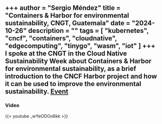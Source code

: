+++
author = "Sergio Méndez"
title = "Containers & Harbor for environmental sustainability, CNGT, Guatemala"
date = "2024-10-26"
description = ""
tags = [
    "kubernetes",
    "cncf",
    "containers",
    "cloudnative",
    "edgecomputing",
    "tinygo",
    "wasm",
    "iot"
]
+++
I spoke at the CNGT in the Cloud Native Sustainability Week about Containers & Harbor for environmental sustainability, as a brief introduction to the CNCF Harbor project and how it can be used to improve the environmental sustainability.
[Event](https://community.cncf.io/e/m8chk2/)
---
### Video

{{< youtube _wYeODOo6kk >}}